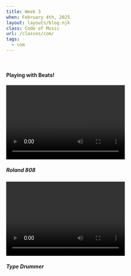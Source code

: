 ```yaml
---
title: Week 3
when: February 4th, 2025
layout: layouts/blog.njk
class: Code of Music
url: /classes/com/
tags:
  - com
---
```


<br>

#### Playing with Beats!

<div>
  <div class="vid-aud">
  <video width="320" height="200" controls>
  <source src="https://cdn.glitch.me/d7ac8ce9-d6b5-4915-b92c-e6f0bf0d0c29/IMG_5958.MOV?v=1739233598410" >
Your browser does not support the video tag.
</video><h5>
    <i>Roland 808</i>
  </h5>
  </div>
</div>

<div>
  <div class="vid-aud">
  <video width="320" height="200" controls>
  <source src="https://cdn.glitch.me/d7ac8ce9-d6b5-4915-b92c-e6f0bf0d0c29/IMG_5957.MOV?v=1739233616366" >
Your browser does not support the video tag.
</video><h5>
    <i>Type Drummer</i>
  </h5>
  </div>
</div>
